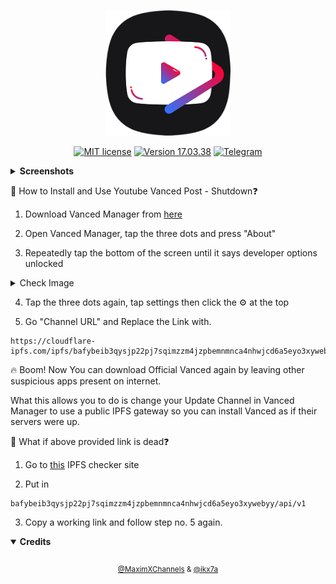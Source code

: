 <div align="center">

[<img src="https://github.com/ikx7a/YouTubeVanced/blob/main/assets/Logo.png" width="200" height="auto">](https://github.com/ikx7a)

[![MIT license](https://img.shields.io/badge/License-MIT-blue.svg)](https://github.com/ikx7a/YouTubeVanced/blob/main/LICENSE)
[![Version 17.03.38](https://img.shields.io/badge/Version-17.03.38-blue)](https://github.com/ikx7a)
[![Telegram](https://badgen.net/badge/icon/telegram?icon=twitter&label)](https://telegram.me/MaximXChannels)

</div>
 <details>
<summary><b>Screenshots</b></summary>
 <div align="center">
<br>

 > Just Tap For Full Screen

<img src="https://github.com/ikx7a/YouTubeVanced/blob/main/assets/SS1.png?raw=true" style="width: 23%;margin:16px;" />&nbsp;&nbsp; <img src="https://github.com/ikx7a/YouTubeVanced/blob/main/assets/SS2.png?raw=true" style="width: 23%;margin:16px;" />&nbsp;&nbsp;
<img src="https://github.com/ikx7a/YouTubeVanced/blob/main/assets/SS3.png?raw=true" style="width: 23%;margin:16px;" />&nbsp;&nbsp; <img src="https://github.com/ikx7a/YouTubeVanced/blob/main/assets/SS4.png?raw=true" style="width: 23%;margin:16px;" />&nbsp;&nbsp;
<img src="https://github.com/ikx7a/YouTubeVanced/blob/main/assets/SS5.png?raw=true" style="width: 23%;margin:16px;" />&nbsp;&nbsp; <img src="https://github.com/ikx7a/YouTubeVanced/blob/main/assets/SS6.png?raw=true" style="width: 23%;margin:16px;" />&nbsp;&nbsp;

 </div>
</details>

🤔 How to Install and Use Youtube Vanced Post - Shutdown❓

1. Download Vanced Manager from [here](https://github.com/ikx7a/VancedManager/releases/download/2.6.2/VancedManager.apk)

2. Open Vanced Manager, tap the three dots and press "About"

3. Repeatedly tap the bottom of the screen until it says developer options unlocked
 
<details>
<summary>Check Image</summary>
 <div align="center">

<img src="https://github.com/ikx7a/YouTubeVanced/blob/main/assets/SS0.png?raw=true" style="width: 23%;margin:16px;" />

<div>
 </details>

4. Tap the three dots again, tap settings then click the ⚙️ at the top

5. Go "Channel URL" and Replace the Link with.

```
https://cloudflare-ipfs.com/ipfs/bafybeib3qysjp22pj7sqimzzm4jzpbemnmnca4nhwjcd6a5eyo3xywebyy/api/v1
```

🔥 Boom! Now You can download Official Vanced again by leaving other suspicious apps present on internet.

What this allows you to do is change your Update Channel in Vanced Manager to use a public IPFS gateway so you can install Vanced as if their servers were up.

🤔 What if above provided link is dead❓

1. Go to [this](https://natoboram.gitlab.io/public-gateway-cacher) IPFS checker site

2. Put in

```
bafybeib3qysjp22pj7sqimzzm4jzpbemnmnca4nhwjcd6a5eyo3xywebyy/api/v1
```

3. Copy a working link and follow step no. 5 again. 

 <details open>
<summary><b>Credits</b></summary>
 <div align="center">
<br>
<sub>

[@MaximXChannels](https://telegram.me/MaximXChannels) & [@ikx7a](https://github.com/ikx7a)

<div align="center">
